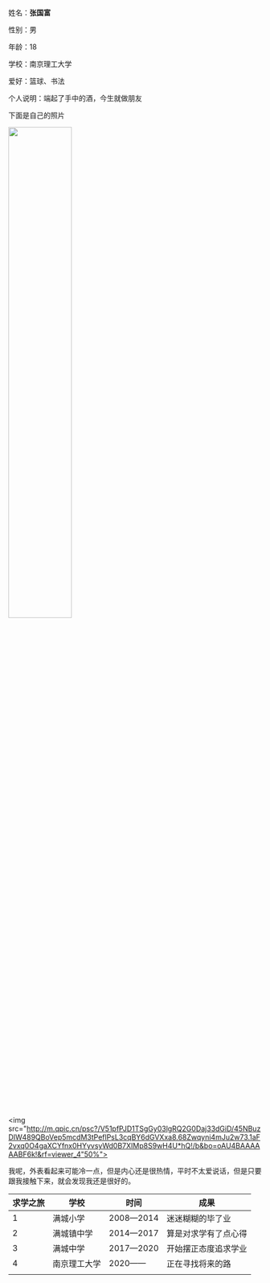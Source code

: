 姓名：**张国富**
<div class="container-fluid">
	<div class="row-fluid">
		<div class="span12">
			<p>
				 性别：男
			</p>
		</div>
	</div>
</div>
<div class="container-fluid">
	<div class="row-fluid">
		<div class="span12">
			<p>
				 年龄：18
			</p>
		</div>
	</div>
</div>
<div class="container-fluid">
	<div class="row-fluid">
		<div class="span12">
			<p>
				 学校：南京理工大学
			</p>
		</div>
	</div>
</div>

<div class="container-fluid">
	<div class="row-fluid">
		<div class="span12">
			<p>
				 爱好：篮球、书法
			</p>
		</div>
	</div>
</div>
<div class="container-fluid">
	<div class="row-fluid">
		<div class="span12">
			<p>
				 个人说明：端起了手中的酒，今生就做朋友
			</p>
		</div>
	</div>
</div>
<div class="container-fluid">
	<div class="row-fluid">
		<div class="span12">
			<p>
				下面是自己的照片
			</p>
		</div>
	</div>
</div>

<img src="http://m.qpic.cn/psc?/V51pfPJD1TSgGy03lgRQ2G0Daj33dGiD/45NBuzDIW489QBoVep5mcdM3tPeflPsL3cqBY6dGVXxn*axejUhiFU8usY7x2lvA98ob50KpLbCdUuMw7FDkvg9U0mHyFSLtbeAsXJ8tz8o!/b&bo=kAGQAQAAAAADFzI!&rf=viewer_4" width="50%">

<img src="http://m.qpic.cn/psc?/V51pfPJD1TSgGy03lgRQ2G0Daj33dGiD/45NBuzDIW489QBoVep5mcdM3tPeflPsL3cqBY6dGVXxa8.68Zwqyni4mJu2w73.1aF2vxq0O4gaXCYfnx0HYyvsyWd0B7XIMp8S9wH4U*hQ!/b&bo=oAU4BAAAAAABF6k!&rf=viewer_4"50%">

<div class="container-fluid">
	<div class="row-fluid">
		<div class="span12">
			<p>
				 我呢，外表看起来可能冷一点，但是内心还是很热情，平时不太爱说话，但是只要跟我接触下来，就会发现我还是很好的。
			</p>
		</div>
	</div>
</div>

<div class="container-fluid">
	<div class="row-fluid">
		<div class="span12">
			<table class="table">
				<thead>
					<tr>
						<th>
							求学之旅
						</th>
						<th>
							学校
						</th>
						<th>
							时间
						</th>
						<th>
							成果
						</th>
					</tr>
				</thead>
				<tbody>
					<tr>
						<td>
							1
						</td>
						<td>
							满城小学
						</td>
						<td>
							2008—2014
						</td>
						<td>
							迷迷糊糊的毕了业
						</td>
					</tr>
					<tr class="success">
						<td>
							2
						</td>
						<td>
							<span>满城镇中学</span>
						</td>
						<td>
							2014—2017
						</td>
						<td>
							算是对求学有了点心得
						</td>
					</tr>
					<tr class="error">
						<td>
							3
						</td>
						<td>
							满城中学
						</td>
						<td>
							2017—2020
						</td>
						<td>
							开始摆正态度追求学业
						</td>
					</tr>
					<tr class="warning">
						<td>
							4
						</td>
						<td>
							南京理工大学
						</td>
						<td>
							2020——
						</td>
						<td>
							正在寻找将来的路
						</td>
					</tr>
					<tr class="info">
						<td>
						</td>
						<td>
						</td>
						<td>
						</td>
						<td>
						</td>
					</tr>
				</tbody>
			</table>
		</div>
	</div>
</div>
